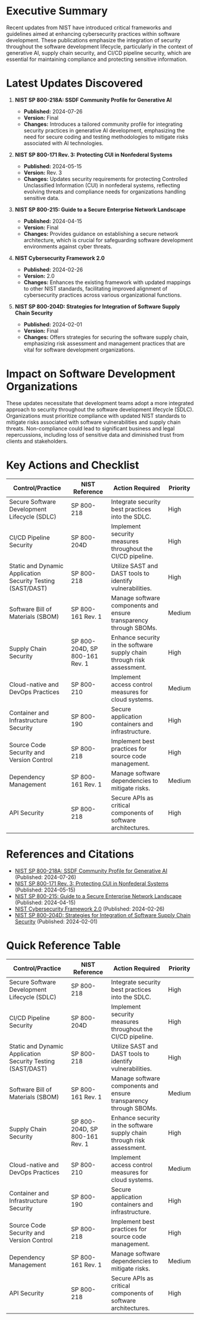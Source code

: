 # Executive Summary
Recent updates from NIST have introduced critical frameworks and guidelines aimed at enhancing cybersecurity practices within software development. These publications emphasize the integration of security throughout the software development lifecycle, particularly in the context of generative AI, supply chain security, and CI/CD pipeline security, which are essential for maintaining compliance and protecting sensitive information.

# Latest Updates Discovered
1. **NIST SP 800-218A: SSDF Community Profile for Generative AI**  
   - **Published:** 2024-07-26  
   - **Version:** Final  
   - **Changes:** Introduces a tailored community profile for integrating security practices in generative AI development, emphasizing the need for secure coding and testing methodologies to mitigate risks associated with AI technologies.

2. **NIST SP 800-171 Rev. 3: Protecting CUI in Nonfederal Systems**  
   - **Published:** 2024-05-15  
   - **Version:** Rev. 3  
   - **Changes:** Updates security requirements for protecting Controlled Unclassified Information (CUI) in nonfederal systems, reflecting evolving threats and compliance needs for organizations handling sensitive data.

3. **NIST SP 800-215: Guide to a Secure Enterprise Network Landscape**  
   - **Published:** 2024-04-15  
   - **Version:** Final  
   - **Changes:** Provides guidance on establishing a secure network architecture, which is crucial for safeguarding software development environments against cyber threats.

4. **NIST Cybersecurity Framework 2.0**  
   - **Published:** 2024-02-26  
   - **Version:** 2.0  
   - **Changes:** Enhances the existing framework with updated mappings to other NIST standards, facilitating improved alignment of cybersecurity practices across various organizational functions.

5. **NIST SP 800-204D: Strategies for Integration of Software Supply Chain Security**  
   - **Published:** 2024-02-01  
   - **Version:** Final  
   - **Changes:** Offers strategies for securing the software supply chain, emphasizing risk assessment and management practices that are vital for software development organizations.

# Impact on Software Development Organizations
These updates necessitate that development teams adopt a more integrated approach to security throughout the software development lifecycle (SDLC). Organizations must prioritize compliance with updated NIST standards to mitigate risks associated with software vulnerabilities and supply chain threats. Non-compliance could lead to significant business and legal repercussions, including loss of sensitive data and diminished trust from clients and stakeholders.

# Key Actions and Checklist
| Control/Practice                          | NIST Reference           | Action Required                                         | Priority |
|-------------------------------------------|--------------------------|--------------------------------------------------------|----------|
| Secure Software Development Lifecycle (SDLC) | SP 800-218               | Integrate security best practices into the SDLC.      | High     |
| CI/CD Pipeline Security                   | SP 800-204D              | Implement security measures throughout the CI/CD pipeline. | High     |
| Static and Dynamic Application Security Testing (SAST/DAST) | SP 800-218               | Utilize SAST and DAST tools to identify vulnerabilities. | High     |
| Software Bill of Materials (SBOM)       | SP 800-161 Rev. 1       | Manage software components and ensure transparency through SBOMs. | Medium   |
| Supply Chain Security                     | SP 800-204D, SP 800-161 Rev. 1 | Enhance security in the software supply chain through risk assessment. | High     |
| Cloud-native and DevOps Practices         | SP 800-210               | Implement access control measures for cloud systems.   | Medium   |
| Container and Infrastructure Security     | SP 800-190               | Secure application containers and infrastructure.      | High     |
| Source Code Security and Version Control  | SP 800-218               | Implement best practices for source code management.   | High     |
| Dependency Management                     | SP 800-161 Rev. 1       | Manage software dependencies to mitigate risks.       | Medium   |
| API Security                              | SP 800-218               | Secure APIs as critical components of software architectures. | High     |

# References and Citations
- [NIST SP 800-218A: SSDF Community Profile for Generative AI](https://csrc.nist.gov/publications/detail/sp/800-218/final) (Published: 2024-07-26)
- [NIST SP 800-171 Rev. 3: Protecting CUI in Nonfederal Systems](https://csrc.nist.gov/publications/detail/sp/800-171/rev-3/final) (Published: 2024-05-15)
- [NIST SP 800-215: Guide to a Secure Enterprise Network Landscape](https://csrc.nist.gov/publications/detail/sp/800-215/final) (Published: 2024-04-15)
- [NIST Cybersecurity Framework 2.0](https://www.nist.gov/cyberframework) (Published: 2024-02-26)
- [NIST SP 800-204D: Strategies for Integration of Software Supply Chain Security](https://csrc.nist.gov/pubs/sp/800/204/d/final) (Published: 2024-02-01)

# Quick Reference Table
| Control/Practice                          | NIST Reference           | Action Required                                         | Priority |
|-------------------------------------------|--------------------------|--------------------------------------------------------|----------|
| Secure Software Development Lifecycle (SDLC) | SP 800-218               | Integrate security best practices into the SDLC.      | High     |
| CI/CD Pipeline Security                   | SP 800-204D              | Implement security measures throughout the CI/CD pipeline. | High     |
| Static and Dynamic Application Security Testing (SAST/DAST) | SP 800-218               | Utilize SAST and DAST tools to identify vulnerabilities. | High     |
| Software Bill of Materials (SBOM)       | SP 800-161 Rev. 1       | Manage software components and ensure transparency through SBOMs. | Medium   |
| Supply Chain Security                     | SP 800-204D, SP 800-161 Rev. 1 | Enhance security in the software supply chain through risk assessment. | High     |
| Cloud-native and DevOps Practices         | SP 800-210               | Implement access control measures for cloud systems.   | Medium   |
| Container and Infrastructure Security     | SP 800-190               | Secure application containers and infrastructure.      | High     |
| Source Code Security and Version Control  | SP 800-218               | Implement best practices for source code management.   | High     |
| Dependency Management                     | SP 800-161 Rev. 1       | Manage software dependencies to mitigate risks.       | Medium   |
| API Security                              | SP 800-218               | Secure APIs as critical components of software architectures. | High     |
